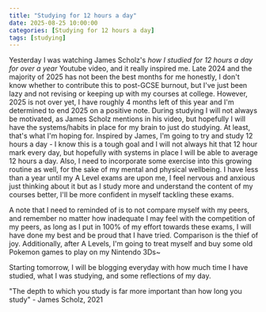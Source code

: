 ```yaml
---
title: "Studying for 12 hours a day"
date: 2025-08-25 10:00:00
categories: [Studying for 12 hours a day]
tags: [studying]
---
```


Yesterday I was watching James Scholz's *how I studied for 12 hours a day for over a year* Youtube video, and it really inspired me. Late 2024 and the majority of 2025 has not been the best months for me honestly, I don't know whether to contribute this to post-GCSE burnout, but I've just been lazy and not revising or keeping up with my courses at college. However, 2025 is not over yet, I have roughly 4 months left of this year and I'm determined to end 2025 on a positive note. During studying I will not always be motivated, as James Scholz mentions in his video, but hopefully I will have the systems/habits in place for my brain to just do studying. At least, that's what I'm hoping for. Inspired by James, I'm going to try and study 12 hours a day - I know this is a tough goal and I will not always hit that 12 hour mark every day, but hopefully with systems in place I will be able to average 12 hours a day. Also, I need to incorporate some exercise into this growing routine as well, for the sake of my mental and physical wellbeing. I have less than a year until my A Level exams are upon me, I feel nervous and anxious just thinking about it but as I study more and understand the content of my courses better, I'll be more confident in myself tackling these exams.

A note that I need to reminded of is to not compare myself with my peers, and remember no matter how inadequate I may feel with the competition of my peers, as long as I put in 100% of my effort towards these exams, I will have done my best and be proud that I have tried. Comparison is the thief of joy. Additionally, after A Levels, I'm going to treat myself and buy some old Pokemon games to play on my Nintendo 3Ds~

Starting tomorrow, I will be blogging everyday with how much time I have studied, what I was studying, and some reflections of my day.

"The depth to which you study is far more important than how long you study" - James Scholz, 2021

